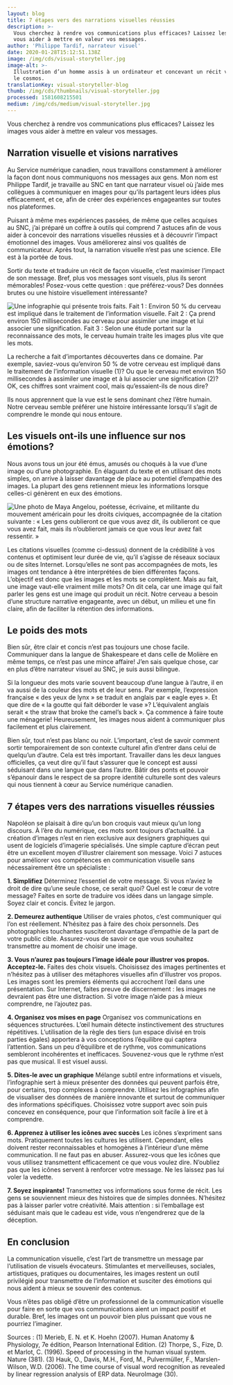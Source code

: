 ```yaml
---
layout: blog
title: 7 étapes vers des narrations visuelles réussies
description: >-
  Vous cherchez à rendre vos communications plus efficaces? Laissez les images
  vous aider à mettre en valeur vos messages.
author: 'Philippe Tardif, narrateur visuel'
date: 2020-01-28T15:12:51.138Z
image: /img/cds/visual-storyteller.jpg
image-alt: >-
  Illustration d’un homme assis à un ordinateur et concevant un récit visuel sur
  le cosmos.
translationKey: visual-storyteller-blog
thumb: /img/cds/thumbnails/visual-storyteller.jpg
processed: 1581608215501
medium: /img/cds/medium/visual-storyteller.jpg
---
```

Vous cherchez à rendre vos communications plus efficaces? Laissez les images vous aider à mettre en valeur vos messages.

## Narration visuelle et visions narratives

Au Service numérique canadien, nous travaillons constamment à améliorer la façon dont nous communiquons nos messages aux gens. Mon nom est Philippe Tardif, je travaille au SNC en tant que narrateur visuel où j’aide mes collègues à communiquer en images pour qu’ils partagent leurs idées plus efficacement, et ce, afin de créer des expériences engageantes sur toutes nos plateformes. 

Puisant à même mes expériences passées, de même que celles acquises au SNC, 
j’ai préparé un coffre à outils qui comprend 7 astuces afin de vous aider à concevoir des narrations visuelles réussies et à découvrir l’impact émotionnel des images. Vous améliorerez ainsi vos qualités de communicateur. Après tout, la narration visuelle n’est pas une science. Elle est à la portée de tous.

Sortir du texte et traduire un récit de façon visuelle, c’est maximiser l’impact de son message. Bref, plus vos messages sont visuels, plus ils seront mémorables! Posez-vous cette question : que préférez-vous? Des données brutes ou une histoire visuellement intéressante?

![Une infographie qui présente trois faits. Fait 1 : Environ 50 % du cerveau est impliqué dans le traitement de l’information visuelle. Fait 2 : Ça prend environ 150 millisecondes au cerveau pour assimiler une image et lui associer une signification. Fait 3 : Selon une étude portant sur la reconnaissance des mots, le cerveau humain traite les images plus vite que les mots.](/img/cds/visual-storyteller-infographic-fr.jpeg)

La recherche a fait d’importantes découvertes dans ce domaine. Par exemple, saviez-vous qu’environ 50 % de votre cerveau est impliqué dans le traitement de l’information visuelle (1)? Ou que le cerveau met environ 150 millisecondes à assimiler une image et à lui associer une signification (2)? OK, ces chiffres sont vraiment cool, mais qu’essaient-ils de nous dire?

Ils nous apprennent que la vue est le sens dominant chez l’être humain. Notre cerveau semble préférer une histoire intéressante lorsqu’il s’agit de comprendre le monde qui nous entoure.

## Les visuels ont-ils une influence sur nos émotions?

Nous avons tous un jour été émus, amusés ou choqués à la vue d’une image ou d’une photographie. En élaguant du texte et en utilisant des mots simples, on arrive à laisser davantage de place au potentiel d’empathie des images. La plupart des gens retiennent mieux les informations lorsque celles-ci génèrent en eux des émotions.

![Une photo de Maya Angelou, poétesse, écrivaine, et militante du mouvement américain pour les droits civiques, accompagnée de la citation suivante : « Les gens oublieront ce que vous avez dit, ils oublieront ce que vous avez fait, mais ils n’oublieront jamais ce que vous leur avez fait ressentir. »](/img/cds/maya-angelou-quote-fr.jpeg)

Les citations visuelles (comme ci-dessus) donnent de la crédibilité à vos contenus et optimisent leur durée de vie, qu’il s’agisse de réseaux sociaux ou de sites Internet. Lorsqu’elles ne sont pas accompagnées de mots, les images ont tendance à être interprétées de bien différentes façons. L’objectif est donc que les images et les mots se complètent. Mais au fait, une image vaut-elle vraiment mille mots? On dit cela, car une image qui fait parler les gens est une image qui produit un récit. Notre cerveau a besoin d’une structure narrative engageante, avec un début, un milieu et une fin claire, afin de faciliter la rétention des informations.  

## Le poids des mots

Bien sûr, être clair et concis n’est pas toujours une chose facile. Communiquer dans la langue de Shakespeare et dans celle de Molière en même temps, ce n’est pas une mince affaire! J’en sais quelque chose, car en plus d’être narrateur visuel au SNC, je suis aussi bilingue.

Si la longueur des mots varie souvent beaucoup d’une langue à l’autre, il en va aussi de la couleur des mots et de leur sens. Par exemple, l’expression française « des yeux de lynx » se traduit en anglais par « eagle eyes ». Et que dire de « la goutte qui fait déborder le vase »? L’équivalent anglais serait « the straw that broke the camel’s back ». Ça commence à faire toute une ménagerie! Heureusement, les images nous aident à communiquer plus facilement et plus clairement.

Bien sûr, tout n’est pas blanc ou noir. L’important, c’est de savoir comment sortir temporairement de son contexte culturel afin d’entrer dans celui de quelqu’un d’autre. Cela est très important. Travailler dans les deux langues officielles, ça veut dire qu’il faut s’assurer que le concept est aussi séduisant dans une langue que dans l’autre. Bâtir des ponts et pouvoir s’épanouir dans le respect de sa propre identité culturelle sont des valeurs qui nous tiennent à cœur au Service numérique canadien.

## 7 étapes vers des narrations visuelles réussies

Napoléon se plaisait à dire qu’un bon croquis vaut mieux qu’un long discours. À l’ère du numérique, ces mots sont toujours d’actualité. La création d’images n’est en rien exclusive aux designers graphiques qui usent de logiciels d’imagerie spécialisés. Une simple capture d’écran peut être un excellent moyen d’illustrer clairement son message. Voici 7 astuces pour améliorer vos compétences en communication visuelle sans nécessairement être un spécialiste : 

**1. Simplifiez**
Déterminez l’essentiel de votre message. Si vous n’aviez le droit de dire qu’une seule chose, ce serait quoi? Quel est le cœur de votre message? Faites en sorte de traduire vos idées dans un langage simple. Soyez clair et concis. Évitez le jargon.

**2. Demeurez authentique** 
Utiliser de vraies photos, c’est communiquer qui l’on est réellement. N’hésitez pas à faire des choix personnels. Des photographies touchantes susciteront davantage d’empathie de la part de votre public cible. Assurez-vous de savoir ce que vous souhaitez transmettre au moment de choisir une image.

**3. Vous n’aurez pas toujours l’image idéale pour illustrer vos propos. Acceptez-le.**
Faites des choix visuels. Choisissez des images pertinentes et n’hésitez pas à utiliser des métaphores visuelles afin d’illustrer vos propos. Les images sont les premiers éléments qui accrochent l’œil dans une présentation. Sur Internet, faites preuve de discernement : les images ne devraient pas être une distraction. Si votre image n’aide pas à mieux comprendre, ne l’ajoutez pas.

**4. Organisez vos mises en page**
Organisez vos communications en séquences structurées. L’œil humain détecte instinctivement des structures répétitives. L’utilisation de la règle des tiers (un espace divisé en trois parties égales) apportera à vos conceptions l’équilibre qui captera l’attention. Sans un peu d’équilibre et de rythme, vos communications sembleront incohérentes et inefficaces. Souvenez-vous que le rythme n’est pas que musical. Il est visuel aussi.

**5. Dites-le avec un graphique**
Mélange subtil entre informations et visuels, l’infographie sert à mieux présenter des données qui peuvent parfois être, pour certains, trop complexes à comprendre. Utilisez les infographies afin de visualiser des données de manière innovante et surtout de communiquer des informations spécifiques. Choisissez votre support avec soin puis concevez en conséquence, pour que l’information soit facile à lire et à comprendre.

**6. Apprenez à utiliser les icônes avec succès**
Les icônes s’expriment sans mots. Pratiquement toutes les cultures les utilisent. Cependant, elles doivent rester reconnaissables et homogènes à l’intérieur d’une même communication. Il ne faut pas en abuser. Assurez-vous que les icônes que vous utilisez transmettent efficacement ce que vous voulez dire. N’oubliez pas que les icônes servent à renforcer votre message. Ne les laissez pas lui voler la vedette.

**7. Soyez inspirants!**
Transmettez vos informations sous forme de récit. Les gens se souviennent mieux des histoires que de simples données. N’hésitez pas à laisser parler votre créativité. Mais attention : si l’emballage est séduisant mais que le cadeau est vide, vous n’engendrerez que de la déception.

## En conclusion

La communication visuelle, c’est l’art de transmettre un message par l’utilisation de visuels évocateurs. Stimulantes et merveilleuses, sociales, artistiques, pratiques ou documentaires, les images restent un outil privilégié pour transmettre de l’information et susciter des émotions qui nous aident à mieux se souvenir des contenus. 

Vous n’êtes pas obligé d’être un professionnel de la communication visuelle pour faire en sorte que vos communications aient un impact positif et durable. Bref, les images ont un pouvoir bien plus puissant que vous ne pourriez l’imaginer.

Sources : (1) Merieb, E. N. et K. Hoehn (2007). Human Anatomy & Physiology, 7e édition, Pearson International Edition. (2) Thorpe, S., Fize, D. et Marlot, C. (1996). Speed of processing in the human visual system. Nature (381). (3) Hauk, O., Davis, M.H., Ford, M., Pulvermüller, F., Marslen-Wilson, W.D. (2006). The time course of visual word recognition as revealed by linear regression analysis of ERP data. NeuroImage (30).


